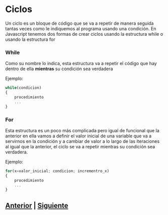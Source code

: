 # Ciclos

Un ciclo es un bloque de código que se va a repetir de manera seguida tantas veces como le indiquemos al programa usando una condición.
En Javascript tenemos dos formas de crear ciclos usando la estructura while o usando la estructura for

### While

Como su nombre lo indica, esta estructura va a repetir el código que hay dentro de ella **mientras** su condición sea verdadera

Ejemplo:
```js
while(condicion)
{
    procedimiento
    ...
}
```
### For

Esta estructura es un poco más complicada pero igual de funcional que la anterior en ella vamos a definir el valor inicial de una variable
que va a servirnos en la condición y a cambiar de valor a lo largo de las iteraciones al igual que la anterior, el ciclo se 
va a repetir mientras su condición sea verdadera.

Ejemplo:
```javascript
for(x=valor_inicial; condicion; incrementro_x)
{
    procedimiento
    ...
}
```

## [Anterior](Page3.md) | [Siguiente](Page5.md)

